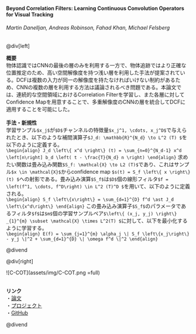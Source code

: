 #### Beyond Correlation Filters: Learning Continuous Convolution Operators for Visual Tracking
###### Martin Danelljan, Andreas Robinson, Fahad Khan, Michael Felsberg

@div[left]

__概要__<br>
物体認識ではCNNの最後の層のみを利用する一方で、物体追跡ではより正確な位置推定のため、高い空間解像度を持つ浅い層を利用した手法が提案されている。DCFは複数の入力が同一の解像度を持たなければいけない制約があるため、CNNの複数の層を利用する方法は議論されるべき問題である。本論文では、連続的な空間領域におけるCorrelation Filterを学習し、また各層に対してConfidence Mapを用意することで、多重解像度のCNNの層を統合してDCFに適用することを可能にした。<br>
<br>
__手法・新規性__<br>
学習サンプル`$x_j$`が`$D$`チャンネルの特徴量`$x_j^1, \cdots, x_j^D$`で与えられたとき、以下のような補間演算子`$J_d: \mathbb{R}^{N_d} \to L^2 (T) $`を以下のように定義する。<br>
`\begin{align} J_d \left\{ x^d \right\} (t) = \sum_{n=0}^{N_d-1} x^d \left[n\right] b_d \left( t - \frac{T}{N_d} n \right) \end{align}`
求めたい関数は畳み込み関数`$S_f: \mathcal{X} \to L2 (T)$`であり、これはサンプル`$x \in \mathcal{X}$`からconfidence map `$s(t) = S_f \left\{ x \right\} (t) $`への射影である。畳み込み演算`$S_f$`は`$D$`個の線形フィルタ`$f = \left(f^1, \cdots, f^D\right) \in L^2 (T)^D $`を用いて、以下のように定義される。<br>
`\begin{align} S_f \left\{x\right\} = \sum_{d=1}^{D} f^d \ast J_d \left\{x^d\right\} \end{align}`
この畳み込み演算子`$S_f$`のパラメータであるフィルタ`$f$`は`$m$`個の学習サンプルペア`$\left\{ (x_j, y_j) \right\} _{1}^{m} \subset \mathcal{X} \times L^2(T) $`に対して、以下を最小化するように学習する。<br>
`\begin{align} E(f) = \sum_{j=1}^{m} \alpha_j \| S_f \left\{x_j\right\} - y_j \|^2 + \sum_{d=1}^{D} \| \omega f^d \|^2 \end{align}`

@divend

@div[right]

![C-COT](assets/img/C-COT.png =full)<br>
<br>

__リンク__<br>
・[論文](https://www.cvl.isy.liu.se/research/objrec/visualtracking/conttrack/C-COT_ECCV16.pdf)<br>
・[プロジェクト](http://www.cvl.isy.liu.se/research/objrec/visualtracking/conttrack/index.html)<br>
・[GitHub](https://github.com/martin-danelljan/Continuous-ConvOp)<br>

@divend
